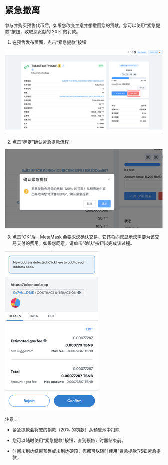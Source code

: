 # 紧急撤离

参与并购买预售代币后，如果您改变主意并想撤回您的贡献，您可以使用“紧急提款”按钮，收取您贡献的 20% 的罚款。

1. 在预售发布页面，点击“紧急提款”按钮

![emergency-withdraw](../.gitbook/assets/launchpad/emergency.png)

2. 点击“确定”确认紧急提款流程

<img src="../.gitbook/assets/launchpad/emergency-2.png" alt="emergency-withdraw" style="zoom:50%;" />

3. 点击“OK”后，MetaMask 会要求您确认交易。它还将向您显示您需要为该交易支付的费用。如果您同意，请单击“确认”按钮以完成该过程。

<img src="../.gitbook/assets/launchpad/Snipaste_2022-05-08_20-35-51.png" alt="emergency-withdraw" style="zoom:50%;" />

注意：

- 紧急提款会将您的捐款（20% 的罚款）从预售池中扣除

- 您可以随时使用“紧急提款”按钮，直到预售计时器结束前。

- 时间未到达结束预售或未到达硬顶，您都可以随时使用“紧急提款”按钮紧急提款。